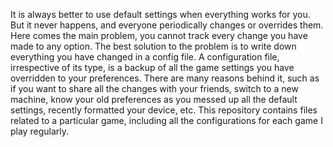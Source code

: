 It is always better to use default settings when everything works for you. But it never happens, and everyone periodically changes or overrides them. Here comes the main problem, you cannot track every change you have made to any option. The best solution to the problem is to write down everything you have changed in a config file. A configuration file, irrespective of its type, is a backup of all the game settings you have overridden to your preferences. There are many reasons behind it, such as if you want to share all the changes with your friends, switch to a new machine, know your old preferences as you messed up all the default settings, recently formatted your device, etc. This repository contains files related to a particular game, including all the configurations for each game I play regularly.